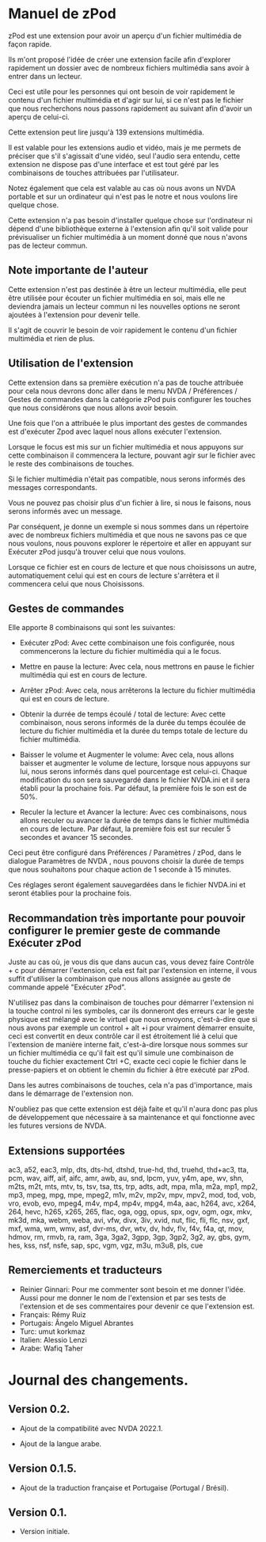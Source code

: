 # Manuel de zPod

zPod est une extension pour avoir un aperçu d'un fichier multimédia de façon rapide.

Ils m'ont proposé l'idée de créer une extension facile afin d'explorer rapidement un dossier avec de nombreux fichiers multimédia sans avoir à entrer dans un lecteur.

Ceci est utile pour les personnes qui ont besoin de voir rapidement le contenu d'un fichier multimédia et d'agir sur lui, si ce n'est pas le fichier que nous recherchons nous passons rapidement au suivant afin d'avoir un aperçu de celui-ci.

Cette extension peut lire jusqu'à 139 extensions multimédia.

Il est valable pour les extensions audio et vidéo, mais je me permets de préciser que s'il s'agissait d'une vidéo, seul l'audio sera entendu, cette extension ne dispose pas d'une interface et est tout géré par les combinaisons de touches attribuées par l'utilisateur.

Notez également que cela est valable au cas où nous avons un NVDA portable et sur un ordinateur qui n'est pas le notre et nous voulons lire quelque chose.

Cette extension n'a pas besoin d'installer quelque chose sur l'ordinateur ni dépend d'une bibliothèque externe à l'extension afin qu'il soit valide pour prévisualiser un fichier multimédia à un moment donné que nous n'avons pas de lecteur commun.

## Note importante de l'auteur

Cette extension n'est pas destinée à être un lecteur multimédia, elle peut être utilisée pour écouter un fichier multimédia en soi, mais elle ne deviendra jamais un lecteur commun ni les nouvelles options ne seront ajoutées à l'extension pour devenir telle.

Il s'agit de couvrir le besoin de voir rapidement le contenu d'un fichier multimédia et rien de plus.

## Utilisation de l'extension

Cette extension dans sa première exécution n'a pas de touche attribuée pour cela nous devrons donc aller dans le menu NVDA / Préférences / Gestes de commandes dans la catégorie zPod puis configurer les touches que nous considérons que nous allons avoir besoin.

Une fois que l'on a attribuée le plus important des gestes de commandes est d'exécuter Zpod avec laquel nous allons exécuter l'extension.

Lorsque le focus est mis sur un fichier multimédia et nous appuyons sur cette combinaison il commencera la lecture, pouvant agir sur le fichier avec le reste des combinaisons de touches.

Si le fichier multimédia n'était pas compatible, nous serons informés des messages correspondants.

Vous ne pouvez pas choisir plus d'un fichier à lire, si nous le faisons, nous serons informés avec un message.

Par conséquent, je donne un exemple si nous sommes dans un répertoire avec de nombreux fichiers multimédia et que nous ne savons pas ce que nous voulons, nous pouvons explorer le répertoire et aller en appuyant sur Exécuter zPod jusqu'à trouver celui que nous voulons.

Lorsque ce fichier est en cours de lecture et que nous choisissons un autre, automatiquement celui qui est en cours de lecture s'arrêtera et il commencera celui que nous Choisissons.

## Gestes de commandes

Elle apporte 8 combinaisons qui sont les suivantes:

* Exécuter zPod: Avec cette combinaison une fois configurée, nous commencerons la lecture du fichier multimédia qui a le focus.

* Mettre en pause la lecture: Avec cela, nous mettrons en pause le fichier multimédia qui est en cours de lecture.

* Arrêter zPod: Avec cela, nous arrêterons la lecture du fichier multimédia qui est en cours de lecture.

* Obtenir la durrée de temps écoulé / total de lecture: Avec cette combinaison, nous serons informés de la durée du temps écoulée de lecture du fichier multimédia et la durée du temps totale de lecture du fichier multimédia.

* Baisser le volume et Augmenter le volume: Avec cela, nous allons baisser et augmenter le volume de lecture, lorsque nous appuyons sur lui, nous serons informés dans quel pourcentage est celui-ci. Chaque modification du son sera sauvegardé dans le fichier NVDA.ini et il sera établi pour la prochaine fois. Par défaut, la première fois le son est de 50%.

* Reculer la lecture et Avancer la lecture: Avec ces combinaisons, nous allons reculer ou avancer la durée  de temps dans le fichier multimédia en cours de lecture. Par défaut, la première fois est sur reculer 5 secondes et avancer 15 secondes.

Ceci peut être configuré dans Préférences / Paramètres / zPod, dans le dialogue Paramètres de NVDA , nous pouvons choisir la durée de temps que nous souhaitons pour chaque action de 1 seconde à 15 minutes.

Ces réglages seront également sauvegardées dans le fichier NVDA.ini et seront établies pour la prochaine fois.

## Recommandation très importante pour pouvoir configurer le premier geste de commande Exécuter zPod

Juste au cas où, je vous dis que dans aucun cas, vous devez faire Contrôle + c pour démarrer l'extension, cela est fait par l'extension en interne, il vous suffit d'utiliser la combinaison que nous allons assignée au geste de commande appelé "Exécuter zPod".

N'utilisez pas dans la combinaison de touches pour démarrer l'extension ni la touche control ni les symboles, car ils donneront des erreurs car le geste physique est mélangé avec le virtuel que nous envoyons, c'est-à-dire que si nous avons par exemple un control + alt +i pour vraiment démarrer ensuite, ceci est convertit en deux contrôle car il est étroitement lié à celui que l'extension de manière interne fait, c'est-à-dire lorsque nous sommes sur un fichier multimédia ce qu'il fait est qu'il simule une combinaison de touche du fichier exactement Ctrl +C, exacte ceci copie le fichier dans le presse-papiers et on obtient le chemin du fichier à être exécuté par zPod.

Dans les autres combinaisons de touches, cela n'a pas d'importance, mais dans le démarrage de l'extension non.

N'oubliez pas que cette extension est déjà faite et qu'il n'aura donc pas plus de développement que nécessaire à sa maintenance et qui fonctionne avec les futures versions de NVDA.

## Extensions supportées

ac3, a52, eac3, mlp, dts, dts-hd, dtshd, true-hd, thd, truehd, thd+ac3, tta, pcm, wav, aiff, aif, aifc, amr, awb, au, snd, lpcm, yuv, y4m, ape, wv, shn, m2ts, m2t, mts, mtv, ts, tsv, tsa, tts, trp, adts, adt, mpa, m1a, m2a, mp1, mp2, mp3, mpeg, mpg, mpe, mpeg2, m1v, m2v, mp2v, mpv, mpv2, mod, tod, vob, vro, evob, evo, mpeg4, m4v, mp4, mp4v, mpg4, m4a, aac, h264, avc, x264, 264, hevc, h265, x265, 265, flac, oga, ogg, opus, spx, ogv, ogm, ogx, mkv, mk3d, mka, webm, weba, avi, vfw, divx, 3iv, xvid, nut, flic, fli, flc, nsv, gxf, mxf, wma, wm, wmv, asf, dvr-ms, dvr, wtv, dv, hdv, flv, f4v, f4a, qt, mov, hdmov, rm, rmvb, ra, ram, 3ga, 3ga2, 3gpp, 3gp, 3gp2, 3g2, ay, gbs, gym, hes, kss, nsf, nsfe, sap, spc, vgm, vgz, m3u, m3u8, pls, cue

## Remerciements et traducteurs

* Reinier Ginnari: Pour me commenter sont besoin et me donner l'idée. Aussi pour me donner le nom de l'extension et par ses tests de l'extension et de ses commentaires pour devenir ce que l'extension est.
* Français: Rémy Ruiz
* Portugais: Ângelo Miguel Abrantes
* Turc: umut korkmaz
* Italien: Alessio Lenzi
* Arabe: Wafiq Taher

# Journal des changements.
## Version 0.2.

* Ajout de la compatibilité avec NVDA 2022.1.

* Ajout de la langue arabe.

## Version 0.1.5. 

* Ajout de la traduction française et Portugaise (Portugal / Brésil).

## Version 0.1.

* Version initiale.